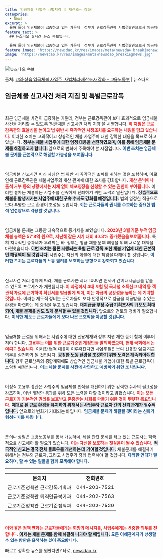 ```yaml
---
title: 임금체불 사업주 사법처리 및 재산조사 강화!
categories:
  - News
excerpt: >
  올해 들어 임금체불이 급증하고 있는 가운데, 정부가 근로감독관이 사법경찰관으로서 임금체불 수사에 보다 충실하…
feature_text: >
  ## 뉴스다오 실시간 뉴스 속보입니다.

  올해 들어 임금체불이 급증하고 있는 가운데, 정부가 근로감독관이 사법경찰관으로서 임금체불 수사에 보다 충실하…
feature_image: 'https://newsdao.kr/res/images/meta/newsdao_breakingnews.jpg'
image: 'https://newsdao.kr/res/images/meta/newsdao_breakingnews.jpg'
---
```


![뉴스다오 속보](https://newsdao.kr/res/images/meta/newsdao_breakingnews.jpg)

<p>출처: <a href="https://newsdao.kr/3638" rel="dofollow">고의·상습 임금체불 사업주, 사법처리·재산조사 강화  - 고용노동부</a> | 뉴스다오</p>

<h2 data-ke-size="size26">임금체불 신고사건 처리 지침 및 특별근로감독</h2>

<p data-ke-size="size16">&nbsp;</p>

최근 임금체불 사건이 급증하는 가운데, 정부는 근로감독관이 보다 효과적으로 임금체불 사건을 처리할 수 있도록 ‘임금체불 신고사건 처리 지침’을 시행합니다. <b><span style="color: #ee2323;">이 지침은 근로감독관의 효율성을 높이고 법 위반 시 즉각적인 시정조치를 요구하는 내용을 담고 있습니다.</span></b> 이러한 조치는 고의적이고 상습적인 체불 사업주에 대한 강력한 대응을 목표로 하고 있습니다. <b><span style="background-color: #21538527;">정부는 체불 사업주에 대한 엄정 대응을 선언하였으며, 이를 통해 임금체불 문제를 해결하고자 합니다.</span></b> 앞으로의 변화에 주목해야 할 시점입니다. <b><span style="color: #1a5490;">이번 조치는 임금체불 문제를 근본적으로 해결할 가능성을 보여줍니다.</span></b>

<p data-ke-size="size16">&nbsp;</p>

임금체불 신고사건 처리 지침은 법 위반 시 즉각적인 조치를 취하는 것을 포함하며, 이로 인해 근로감독관은 체불사업주의 재산 관계에 대한 조사를 강화합니다. <b><span style="color: #ee2323;">재산 은닉이나 출석 거부 등의 상황에서는 지체 없이 체포영장을 신청할 수 있는 권한이 부여됩니다.</span></b> 이러한 절차는 체불하는 사업주를 신속하게 단죄하기 위한 노력의 일환입니다. <b><span style="background-color: #21538527;">상습적으로 체불을 발생시키는 사업주에 대한 구속 수사도 강화될 예정입니다.</span></b> 법의 엄정한 적용으로 보다 투명한 근로 환경이 조성될 것입니다. <b><span style="color: #1a5490;">이는 근로자들의 권리를 수호하는 중요한 법적 안전망으로 작용할 것입니다.</span></b>

<p data-ke-size="size16">&nbsp;</p>

임금체불 문제는 그동안 지속적으로 증가세를 보였습니다. <b><span style="color: #ee2323;">2023년 3월 기준 누적 임금체불 총액은 5718억 원으로, 지난해 같은 시기 대비 40.3% 증가했음을 보여줍니다.</span></b> 특히 지속적인 증가세가 우려되는 바, 정부는 임금 체불 문제 해결을 위해 새로운 대책을 마련했습니다. <b><span style="background-color: #21538527;">이번 조치는 물론 시행되는 특별 근로 감독 또한 체불 기업에 대한 근본적인 해결책이 될 것입니다.</span></b> 사업주는 자신의 체불에 대한 책임을 다해야 할 것입니다. <b><span style="color: #1a5490;">이러한 조치는 근로자들의 노동 권리를 보호하는 방향으로 강화되고 있습니다.</span></b>

<p data-ke-size="size16">&nbsp;</p>

신고사건 처리 절차에 따라, 체불 근로자는 최대 1000만 원까지 간이대지급금을 받을 수 있도록 프로세스가 개편됩니다. <b><span style="color: #ee2323;">이 과정에서 4대 보험 및 국세청 소득신고 내역 등 객관적 자료에 근거하여 확인서를 발급받게 되며, 이는 지급의 공정성을 높이는 데 기여할 것입니다.</span></b> 이러한 제도적 정비는 근로자들이 보다 안정적으로 임금을 지급받을 수 있는 환경을 마련하는 데 중점을 두고 있습니다. <b><span style="background-color: #21538527;">대지급금 부정 수급 기획조사의 규모도 확대되어, 체불 문제를 심도 있게 분석할 수 있을 것입니다.</span></b> 앞으로의 검토와 정비가 필요합니다. <b><span style="color: #1a5490;">이러한 제도는 근로자들에게 보다 나은 보호막을 제공할 것입니다.</span></b>

<p data-ke-size="size16">&nbsp;</p>

임금체불 근절을 위해서는 사업주에 대한 신용제재와 정부 지원 제한 등이 함께 이루어져야 합니다. <b><span style="color: #ee2323;">고용부는 이를 위한 근로기준법 개정안을 발의하였으며, 현재 국회에서 논의되고 있습니다.</span></b> 이러한 법적 대응이 이루어진다면 사업주들은 보다 신중한 임금 지급의무를 실천하게 될 것입니다. <b><span style="background-color: #21538527;">공정한 노동 환경을 조성하기 위한 노력은 계속되어야 합니다.</span></b> 향후 근로감독의 종합계획에도 상습적인 임금체불 기업에 대한 특별 근로감독이 포함될 예정입니다. <b><span style="color: #1a5490;">이는 체불 문제를 사전에 차단하고 예방하기 위한 조치입니다.</span></b>

<p data-ke-size="size16">&nbsp;</p>

이정식 고용부 장관은 사업주의 임금체불 인식을 개선하기 위한 강력한 수사의 필요성을 강조하며, 이번 개정안 통과를 위해 모든 노력을 다할 것이라고 밝혔습니다. <b><span style="color: #ee2323;">이는 모든 근로자가 기본적인 권리를 보호받고 존중받는 사회를 만들기 위한 것이 뚜렷한 목표입니다.</span></b> <b><span style="background-color: #21538527;">제대로 된 근로 환경을 유지하기 위해서는 사업주와 근로자 간의 신뢰 관계가 필수적입니다.</span></b> 앞으로의 변화가 기대되는 바입니다. <b><span style="color: #1a5490;">임금체불 문제가 해결될 것이라는 신뢰가 형성되기를 바랍니다.</span></b>

<p data-ke-size="size16">&nbsp;</p>

문의나 상담은 고용노동부를 통해 가능하며, 체불 관련 문제를 겪고 있는 근로자는 적극적으로 신고해야 할 필요가 있습니다. <b><span style="color: #ee2323;">이는 자신을 보호하는 첫걸음이 될 수 있습니다.</span></b> <b><span style="background-color: #21538527;">적극적인 신고는 결국 전체 플로우를 개선하는 데 기여할 것입니다.</span></b> 체불문제를 해결하기 위해서는 정부와 근로자, 그리고 사업주가 함께 협력해야 할 것입니다. <b><span style="color: #1a5490;">이러한 연대가 필요하며, 할 수 있는 일들을 함께 모색해야 합니다.</span></b>

<hr>

<table style="width: 100%; border-collapse: collapse;">
<tr>
<td style="text-align: center; height: 17px;"><b>문의처</b></td>
<td style="text-align: center; height: 17px;"><b>전화번호</b></td>
</tr>
<tr>
<td style="text-align: center; height: 17px;">근로기준정책관 근로감독기획과</td>
<td style="text-align: center; height: 17px;">044-202-7521</td>
</tr>
<tr>
<td style="text-align: center; height: 17px;">근로기준정책관 퇴직연금복지과</td>
<td style="text-align: center; height: 17px;">044-202-7563</td>
</tr>
<tr>
<td style="text-align: center; height: 17px;">근로기준정책관 근로기준정책과</td>
<td style="text-align: center; height: 17px;">044-202-7529</td>
</tr>
</table>

<p data-ke-size="size16">&nbsp;</p>

<b><span style="color: #ee2323;">이와 같은 정책 변화는 근로자들에게는 희망의 메시지를, 사업주에게는 신중한 의무를 전합니다.</span></b> <b><span style="background-color: #21538527;">이제는 체불 문제를 함께 해결해 나가야 할 때입니다.</span></b> <b><span style="color: #1a5490;">모든 이해관계자가 상생할 수 있는 방안을 모색하는 것이 중요합니다.</span></b> 

빠르고 정확한 뉴스를 원한다면? 바로, <a href="https://newsdao.kr" rel="dofollow">newsdao.kr</a>


